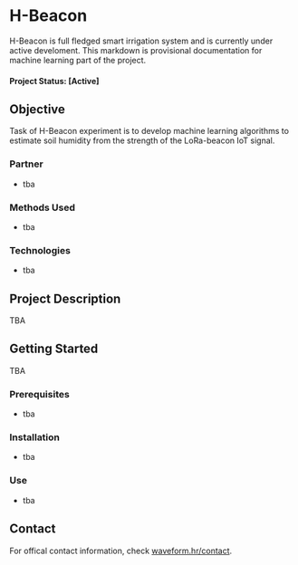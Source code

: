 # H-Beacon
H-Beacon is full fledged smart irrigation system and is currently under active develoment. This markdown is provisional documentation for machine learning part of the project. 

#### Project Status: [Active]

## Objective
Task of H-Beacon experiment is to develop machine learning algorithms to estimate soil humidity from the strength of the LoRa-beacon IoT signal.

### Partner
* tba

### Methods Used
* tba

### Technologies
* tba

## Project Description
TBA 

## Getting Started
TBA

### Prerequisites
* tba

### Installation
* tba

### Use
* tba

## Contact

For offical contact information, check [waveform.hr/contact](http://www.waveform.hr/#contact).
